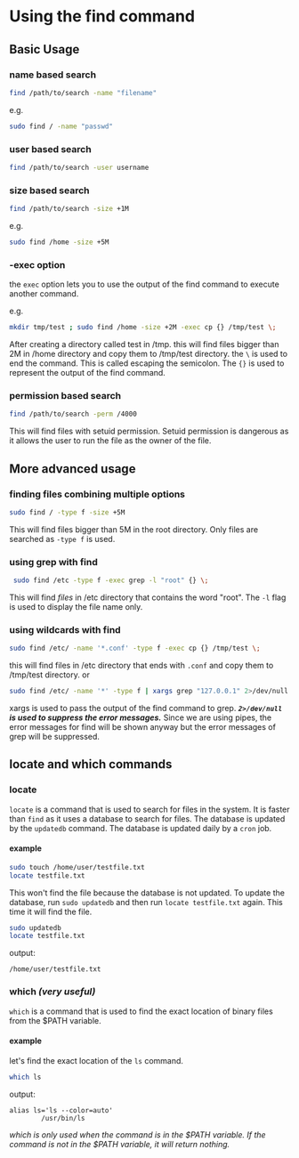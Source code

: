 # Using the find command

## Basic Usage

### name based search
```bash
find /path/to/search -name "filename"
```
e.g.
```bash
sudo find / -name "passwd"
```

### user based search
```bash
find /path/to/search -user username
``` 
### size based search
```bash
find /path/to/search -size +1M
```
e.g.
```bash
sudo find /home -size +5M 
```
### -exec option
the `exec` option lets you to use the output of the find command to execute another command.

e.g.
```bash
mkdir tmp/test ; sudo find /home -size +2M -exec cp {} /tmp/test \;
```
After creating a directory called test in /tmp. this will find files bigger than 2M in /home directory and copy them to /tmp/test directory. the `\` is used to end the command. This is called escaping the semicolon. The `{}` is used to represent the output of the find command.

### permission based search
```bash
find /path/to/search -perm /4000
```
This will find files with setuid permission. Setuid permission is dangerous as it allows the user to run the file as the owner of the file.

## More advanced usage

### finding files combining multiple options
```bash
sudo find / -type f -size +5M
```
This will find files bigger than 5M in the root directory. Only files are searched as `-type f` is used.
### using grep with find
```bash
 sudo find /etc -type f -exec grep -l "root" {} \;
```
This will find *files* in /etc directory that contains the word "root". The `-l` flag is used to display the file name only.
### using wildcards with find
```bash
sudo find /etc/ -name '*.conf' -type f -exec cp {} /tmp/test \;
```
this will find files in /etc directory that ends with `.conf` and copy them to /tmp/test directory.
or
```bash
sudo find /etc/ -name '*' -type f | xargs grep "127.0.0.1" 2>/dev/null
```
xargs is used to pass the output of the find command to grep. ***`2>/dev/null` is used to suppress the error messages.***
Since we are using pipes, the error messages for find will be shown anyway but the error messages of grep will be suppressed.


## locate and which commands

### locate
`locate` is a command that is used to search for files in the system. It is faster than `find` as it uses a database to search for files. The database is updated by the `updatedb` command. The database is updated daily by a `cron` job.
#### example
```bash
sudo touch /home/user/testfile.txt
locate testfile.txt
```
This won't find the file because the database is not updated. To update the database, run `sudo updatedb` and then run `locate testfile.txt` again. This time it will find the file.
```bash
sudo updatedb
locate testfile.txt
```
output:
```
/home/user/testfile.txt
```
### which *(very useful)*
`which` is a command that is used to find the exact location of binary files from the $PATH variable.

#### example
let's find the exact location of the `ls` command.
```bash
which ls
```
output:
```
alias ls='ls --color=auto'
        /usr/bin/ls
```

*which is only used when the command is in the $PATH variable. If the command is not in the $PATH variable, it will return nothing.*
